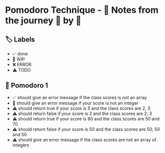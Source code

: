 # Pomodoro Technique - 📝 Notes from the journey 🍅 by 🍅


## 🏷️ Labels

- ✅ done
- 🚧 WIP
- ❌ ERROR
- ⚠ TODO

## 🍅 Pomodoro 1

- ✅ should give an error message if the class scores is not an array
- 🚧 should give an error message if your score is not an integer
- ⚠ should return true if your score is 5 and the class scores are 2, 3
- ⚠ should return false if your score is 2 and the class scores are 2, 3
- ⚠ should return true if your score is 80 and the class scores are 50 and 70
- ⚠ should return false if your score is 50 and the class scores are 50, 50 and 50
- ⚠ should give an error message if the class scores are not an array of integers
